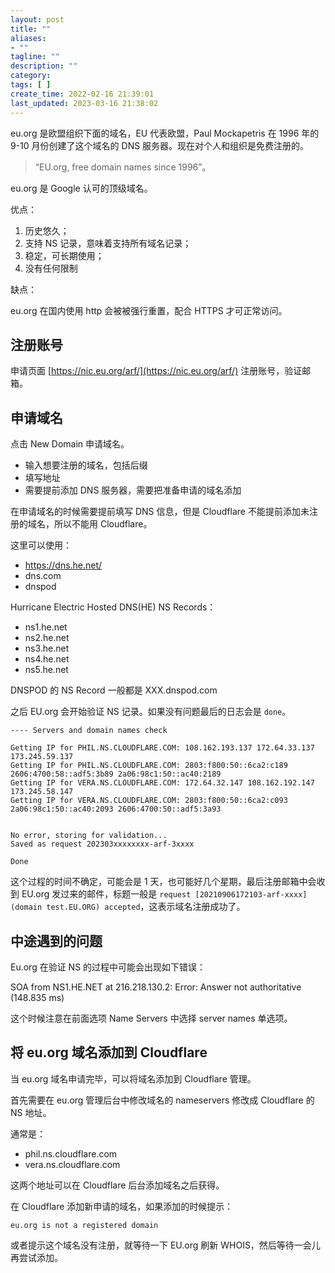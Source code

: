 ```yaml
---
layout: post
title: ""
aliases:
- ""
tagline: ""
description: ""
category: 
tags: [ ]
create_time: 2022-02-16 21:39:01
last_updated: 2023-03-16 21:38:02
---
```


eu.org 是欧盟组织下面的域名，EU 代表欧盟，Paul Mockapetris 在 1996 年的 9-10 月份创建了这个域名的 DNS 服务器。现在对个人和组织是免费注册的。

> “EU.org, free domain names since 1996”。

eu.org 是 Google 认可的顶级域名。

优点：

1. 历史悠久；
2. 支持 NS 记录，意味着支持所有域名记录；
3. 稳定，可长期使用；
4. 没有任何限制

缺点：

eu.org 在国内使用 http 会被被强行重置，配合 HTTPS 才可正常访问。

## 注册账号

申请页面 [https://nic.eu.org/arf/](https://nic.eu.org/arf/) 注册账号，验证邮箱。

## 申请域名

点击 New Domain 申请域名。

- 输入想要注册的域名，包括后缀
- 填写地址
- 需要提前添加 DNS 服务器，需要把准备申请的域名添加

在申请域名的时候需要提前填写 DNS 信息，但是 Cloudflare 不能提前添加未注册的域名，所以不能用 Cloudflare。

这里可以使用：

- https://dns.he.net/
- dns.com
- dnspod

Hurricane Electric Hosted DNS(HE) NS Records：

- ns1.he.net
- ns2.he.net
- ns3.he.net
- ns4.he.net
- ns5.he.net

DNSPOD 的 NS Record 一般都是 XXX.dnspod.com

之后 EU.org 会开始验证 NS 记录。如果没有问题最后的日志会是 `done`。

```
---- Servers and domain names check

Getting IP for PHIL.NS.CLOUDFLARE.COM: 108.162.193.137 172.64.33.137 173.245.59.137
Getting IP for PHIL.NS.CLOUDFLARE.COM: 2803:f800:50::6ca2:c189 2606:4700:58::adf5:3b89 2a06:98c1:50::ac40:2189
Getting IP for VERA.NS.CLOUDFLARE.COM: 172.64.32.147 108.162.192.147 173.245.58.147
Getting IP for VERA.NS.CLOUDFLARE.COM: 2803:f800:50::6ca2:c093 2a06:98c1:50::ac40:2093 2606:4700:50::adf5:3a93


No error, storing for validation...
Saved as request 202303xxxxxxxx-arf-3xxxx

Done
```

这个过程的时间不确定，可能会是 1 天，也可能好几个星期，最后注册邮箱中会收到 EU.org 发过来的邮件，标题一般是 `request [20210906172103-arf-xxxx] (domain test.EU.ORG) accepted`，这表示域名注册成功了。

## 中途遇到的问题

Eu.org 在验证 NS 的过程中可能会出现如下错误：

SOA from NS1.HE.NET at 216.218.130.2: Error: Answer not authoritative (148.835 ms)

这个时候注意在前面选项 Name Servers 中选择 server names 单选项。

## 将 eu.org 域名添加到 Cloudflare

当 eu.org 域名申请完毕，可以将域名添加到 Cloudflare 管理。

首先需要在 eu.org 管理后台中修改域名的 nameservers 修改成 Cloudflare 的 NS 地址。

通常是：

- phil.ns.cloudflare.com
- vera.ns.cloudflare.com

这两个地址可以在 Cloudflare 后台添加域名之后获得。

在 Cloudflare 添加新申请的域名，如果添加的时候提示：

    eu.org is not a registered domain

或者提示这个域名没有注册，就等待一下 EU.org 刷新 WHOIS，然后等待一会儿再尝试添加。